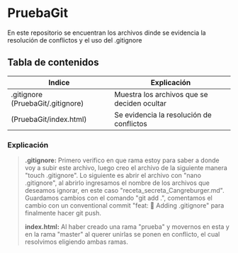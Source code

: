 # PruebaGit
En este repositorio se encuentran los archivos dinde se evidencia la resolución de conflictos y el uso del .gitignore

## Tabla de contenidos
| Indice | Explicación  |
|--|--|
| .gitignore (PruebaGit/.gitignore) | Muestra los archivos que se deciden ocultar |
| (PruebaGit/index.html)| Se evidencia la resolución de conflictos |


### Explicación
>**.gitignore:** Primero verifico en que rama estoy para saber a donde voy a subir este archivo, luego creo el archivo de la siguiente manera "touch .gitignore".
>Lo siguiente es abrir el archivo con "nano .gitignore", al abrirlo ingresamos el nombre de los archivos que deseamos ignorar, en este caso "receta_secreta_Cangreburger.md".
>Guardamos cambios con el comando "git add .", comentamos el cambio con un conventional commit "feat: :memo: Adding .gitignore" para finalmente hacer git push.
>
>**index.html:** Al haber creado una rama "prueba" y movernos en esta y en la rama "master" al querer unirlas se ponen en conflicto, el cual resolvimos eligiendo ambas ramas. 
